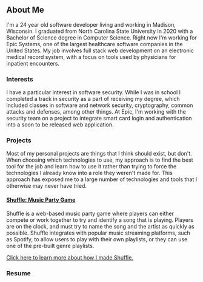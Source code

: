 ## About Me
I'm a 24 year old software developer living and working in Madison, Wisconsin. I graduated from North Carolina State University in 2020 with a Bachelor of Science degree in Computer Science. Right now I'm working for Epic Systems, one of the largest healthcare software companies in the United States. My job involves full stack web development on an electronic medical record system, with a focus on tools used by physicians for inpatient encounters.

### Interests
I have a particular interest in software security. While I was in school I completed a track in security as a part of receiving my degree, which included classes in software and network security, cryptography, common attacks and defenses, among other things. At Epic, I'm working with the security team on a project to integrate smart card login and authentication into a soon to be released web application. 

### Projects
Most of my personal projects are things that I think should exist, but don't. When choosing which technologies to use, my approach is to find the best tool for the job and learn how to use it rather than trying to force the technologies I already know into a role they weren't made for. This approach has exposed me to a large number of technologies and tools that I otherwise may never have tried.


<div class="indent">

#### [Shuffle: Music Party Game](https://playshuffle.tv)

Shuffle is a web-based music party game where players can either compete or work together to try and identify a song that is playing. Players are on the clock, and must try to name the song and the artist as quickly as possible. Shuffle integrates with popular music streaming platforms, such as Spotify, to allow users to play with their own playlists, or they can use one of the pre-built genre playlists.

[Click here to learn more about how I made Shuffle.](Shuffle.md)

</div>


### Resume
<canvas id="resume-canvas"></canvas>

<script src="//mozilla.github.io/pdf.js/build/pdf.js"></script>
<script>
    // PDF Loading Script - https://mozilla.github.io/pdf.js/examples/index.html#interactive-examples
    var url = '/assets/img/2020Resume.pdf';

    var pdfjsLib = window['pdfjs-dist/build/pdf'];

    pdfjsLib.GlobalWorkerOptions.workerSrc = '//mozilla.github.io/pdf.js/build/pdf.worker.js';

    var loadingTask = pdfjsLib.getDocument(url);
    loadingTask.promise.then(function(pdf) {

        // Fetch the first page
        var pageNumber = 1;
        pdf.getPage(pageNumber).then(function(page) {

            var scale = 1.5;
            var viewport = page.getViewport({scale: scale});

            // Prepare canvas using PDF page dimensions
            var canvas = document.getElementById('resume-canvas');
            var context = canvas.getContext('2d');
            canvas.height = viewport.height;
            canvas.width = viewport.width;

            // Render PDF page into canvas context
            var renderContext = {
                canvasContext: context,
                viewport: viewport
            };

            page.render(renderContext);
        });
    }, function(error) {
        console.error(error);
    });  
</script>